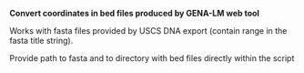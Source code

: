 **Convert coordinates in bed files produced by GENA-LM web tool**

Works with fasta files provided by USCS DNA export (contain range in the fasta title string).

Provide path to fasta and to directory with bed files directly within the script